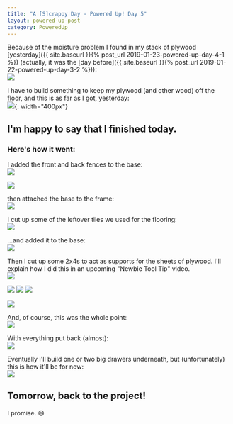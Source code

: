```yaml
---
title: "A [S]crappy Day - Powered Up! Day 5"
layout: powered-up-post
category: PoweredUp
---
```

Because of the moisture problem I found in my stack of plywood [yesterday]({{ site.baseurl }}{% post_url 2019-01-23-powered-up-day-4-1 %}) (actually, it was the [day before]({{ site.baseurl }}{% post_url 2019-01-22-powered-up-day-3-2 %})):<br/>
![](/assets/images-posts/powered-up-day-05-1-01.jpg)

I have to build something to keep my plywood (and other wood) off the floor, and this is as far as I got, yesterday:<br/>
![](/assets/images-posts/powered-up-day-04-1-04.jpg){: width="400px"}

## I'm happy to say that I finished today.

### Here's how it went:

I added the front and back fences to the base:<br/>
![](/assets/images-posts/powered-up-day-05-1-02.jpg)

![](/assets/images-posts/powered-up-day-05-1-03.jpg)

then attached the base to the frame:<br/>
![](/assets/images-posts/powered-up-day-05-1-04.jpg)

I cut up some of the leftover tiles we used for the flooring:<br/>
![](/assets/images-posts/powered-up-day-05-1-05.jpg)

...and added it to the base:<br/>
![](/assets/images-posts/powered-up-day-05-1-06.jpg)

Then I cut up some 2x4s to act as supports for the sheets of plywood. I'll explain how I did this in an upcoming "Newbie Tool Tip" video.<br/>
![](/assets/images-posts/powered-up-day-05-1-07.jpg)

![](/assets/images-posts/powered-up-day-05-1-08.jpg) ![](/assets/images-posts/powered-up-day-05-1-09.jpg) ![](/assets/images-posts/powered-up-day-05-1-10.jpg)

![](/assets/images-posts/powered-up-day-05-1-11.jpg)

And, of course, this was the whole point:<br/>
![](/assets/images-posts/powered-up-day-05-1-12.jpg)

With everything put back (almost):<br/>
![](/assets/images-posts/powered-up-day-05-1-13.jpg)

Eventually I'll build one or two big drawers underneath, but (unfortunately) this is how it'll be for now:<br/>
![](/assets/images-posts/powered-up-day-05-1-14.jpg)

## Tomorrow, back to the project!

I promise. 😄

